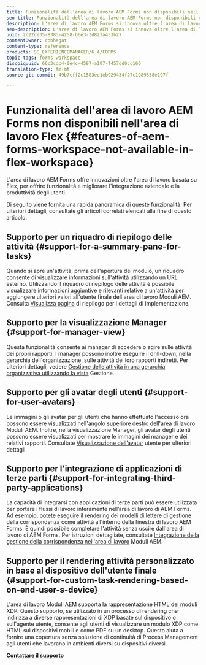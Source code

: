 ```yaml
---
title: Funzionalità dell'area di lavoro AEM Forms non disponibili nell'area di lavoro Flex
seo-title: Funzionalità dell'area di lavoro AEM Forms non disponibili nell'area di lavoro Flex
description: L'area di lavoro AEM Forms si innova oltre l'area di lavoro basata su Flex. Ulteriori informazioni sulle differenze nelle caratteristiche e nelle funzionalità.
seo-description: L'area di lavoro AEM Forms si innova oltre l'area di lavoro basata su Flex. Ulteriori informazioni sulle differenze nelle caratteristiche e nelle funzionalità.
uuid: 2c22ce35-8383-4258-b6e3-3d823a453b27
contentOwner: robhagat
content-type: reference
products: SG_EXPERIENCEMANAGER/6.4/FORMS
topic-tags: forms-workspace
discoiquuid: 66c3cdc4-0e4c-4597-a107-f457dd0cc166
translation-type: tm+mt
source-git-commit: 49b7cff2c1583ee1eb929434f27c1989558e197f

---
```



# Funzionalità dell&#39;area di lavoro AEM Forms non disponibili nell&#39;area di lavoro Flex {#features-of-aem-forms-workspace-not-available-in-flex-workspace}

L&#39;area di lavoro AEM Forms offre innovazioni oltre l&#39;area di lavoro basata su Flex, per offrire funzionalità e migliorare l&#39;integrazione aziendale e la produttività degli utenti.

Di seguito viene fornita una rapida panoramica di queste funzionalità. Per ulteriori dettagli, consultate gli articoli correlati elencati alla fine di questo articolo.

## Supporto per un riquadro di riepilogo delle attività {#support-for-a-summary-pane-for-tasks}

Quando si apre un&#39;attività, prima dell&#39;apertura del modulo, un riquadro consente di visualizzare informazioni sull&#39;attività utilizzando un URL esterno. Utilizzando il riquadro di riepilogo delle attività è possibile visualizzare informazioni aggiuntive e rilevanti relative a un&#39;attività per aggiungere ulteriori valori all&#39;utente finale dell&#39;area di lavoro Moduli AEM. Consulta [Visualizza pagina](/help/forms/using/displaying-information-task-summary-pane.md) di riepilogo per i dettagli di implementazione.

## Supporto per la visualizzazione Manager {#support-for-manager-view}

Questa funzionalità consente ai manager di accedere o agire sulle attività dei propri rapporti. I manager possono inoltre eseguire il drill-down, nella gerarchia dell&#39;organizzazione, sulle attività dei loro rapporti indiretti. Per ulteriori dettagli, vedere [Gestione delle attività in una gerarchia organizzativa utilizzando la vista](/help/forms/using/tasks-organizational-hierarchy-using-manager.md) Gestione.

## Supporto per gli avatar degli utenti {#support-for-user-avatars}

Le immagini o gli avatar per gli utenti che hanno effettuato l&#39;accesso ora possono essere visualizzati nell&#39;angolo superiore destro dell&#39;area di lavoro Moduli AEM. Inoltre, nella visualizzazione Manager, gli avatar degli utenti possono essere visualizzati per mostrare le immagini dei manager e dei relativi rapporti. Consultate [Visualizzazione dell’avatar](/help/forms/using/displaying-user-avatar.md) utente per ulteriori dettagli.

## Supporto per l&#39;integrazione di applicazioni di terze parti {#support-for-integrating-third-party-applications}

La capacità di integrarsi con applicazioni di terze parti può essere utilizzata per portare i flussi di lavoro interamente nell’area di lavoro di AEM Forms. Ad esempio, potete eseguire il rendering dei modelli di lettere di gestione della corrispondenza come attività all&#39;interno della finestra di lavoro AEM Forms. È quindi possibile completare l&#39;attività senza uscire dall&#39;area di lavoro di AEM Forms. Per istruzioni dettagliate, consultate [Integrazione della gestione della corrispondenza nell&#39;area di lavoro](/help/forms/using/integrating-correspondence-management-html-workspace.md) Moduli AEM.

## Supporto per il rendering attività personalizzato in base al dispositivo dell&#39;utente finale {#support-for-custom-task-rendering-based-on-end-user-s-device}

L&#39;area di lavoro Moduli AEM supporta la rappresentazione HTML dei moduli XDP. Questo supporto, se utilizzato in un processo di rendering che indirizza a diverse rappresentazioni di XDP basate sul dispositivo o sull&#39;agente utente, consente agli utenti di visualizzare un modulo XDP come HTML sui dispositivi mobili e come PDF su un desktop. Questo aiuta a fornire una copertura senza soluzione di continuità di Process Management agli utenti che lavorano in ambienti diversi su dispositivi diversi.

**[Contattare il supporto](https://www.adobe.com/account/sign-in.supportportal.html)**
